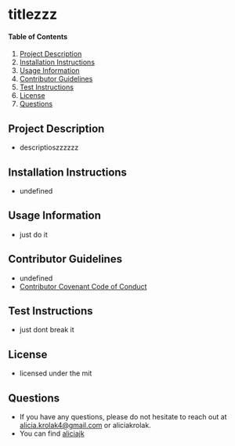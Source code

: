 # titlezzz
      
  #### Table of Contents
  1. [Project Description](#project-description)
  2. [Installation Instructions](#installation-instructions)
  3. [Usage Information](#usage-information)
  4. [Contributor Guidelines](#contributor-guidelines)
  5. [Test Instructions](#test-instructions)
  6. [License](#license)
  7. [Questions](#questions)

  ## Project Description
  * descriptioszzzzzz

  ## Installation Instructions
  * undefined

  ## Usage Information
  * just do it

  ## Contributor Guidelines
  * undefined
  * [Contributor Covenant Code of Conduct](https://www.contributor-covenant.org/version/2/0/code_of_conduct/code_of_conduct.md)

  ## Test Instructions
  * just dont break it 

  ## License
  * licensed under the mit

  ## Questions
  * If you have any questions, please do not hesitate to reach out at alicia.krolak4@gmail.com or aliciakrolak.
  * You can find  [aliciajk](http://github.com/aliciajk)